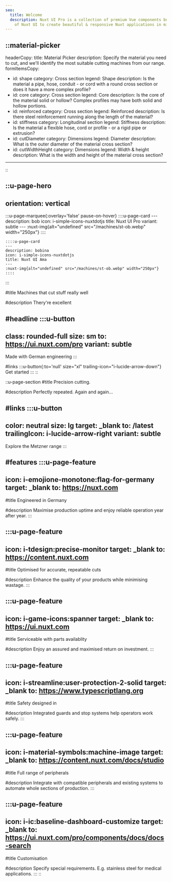 ```yaml
---
seo:
  title: Welcome
  description: Nuxt UI Pro is a collection of premium Vue components built on top
    of Nuxt UI to create beautiful & responsive Nuxt applications in minutes.
---
```


::material-picker
---
headerCopy:
  title: Material Picker
  description: Specify the material you need to cut, and we'll identify the most suitable cutting machines from our range.
formItemsCopy:
  - id: shape
    category: Cross section
    legend: Shape
    description: Is the material a pipe, hose, conduit - or cord with a round cross section or does it have a more complex profile?
  - id: core
    category: Cross section
    legend: Core
    description: Is the core of the material solid or hollow? Complex profiles may have both solid and hollow portions.
  - id: reinforced
    category: Cross section
    legend: Reinforced
    description: Is there steel reinforcement running along the length of the material?
  - id: stiffness
    category: Longitudinal section
    legend: Stiffness
    description: Is the material a flexible hose, cord or profile - or a rigid pipe or extrusion?
  - id: cutDiameter
    category: Dimensions
    legend: Diameter
    description: What is the outer diameter of the material cross section?
  - id: cutWidthHeight
    category: Dimensions
    legend: Width & height
    description: What is the width and height of the material cross section?
---
::

::u-page-hero
---
orientation: vertical
---
  :::u-page-marquee{:overlay='false' pause-on-hover}
    ::::u-page-card
    ---
    description: bob
    icon: i-simple-icons-nuxtdotjs
    title: Nuxt UI Pro
    variant: subtle
    ---
    :nuxt-img{alt="undefined" src="/machines/st-ob.webp" width="250px"}
    ::::
  
    ::::u-page-card
    ---
    description: bobina
    icon: i-simple-icons-nuxtdotjs
    title: Nuxt UI Ama
    ---
    :nuxt-img{alt="undefined" src="/machines/st-ob.webp" width="250px"}
    ::::
  :::

#title
Machines that cut stuff really well

#description
Thery're excellent

#headline
  :::u-button
  ---
  class: rounded-full
  size: sm
  to: https://ui.nuxt.com/pro
  variant: subtle
  ---
  Made with German engineering
  :::

#links
  :::u-button{:to='null' size="xl" trailing-icon="i-lucide-arrow-down"}
  Get started
  :::
::

::u-page-section
#title
Precision cutting.

#description
Perfectly repeated. Again and again…

#links
  :::u-button
  ---
  color: neutral
  size: lg
  target: _blank
  to: /latest
  trailingIcon: i-lucide-arrow-right
  variant: subtle
  ---
  Explore the Metzner range
  :::

#features
  :::u-page-feature
  ---
  icon: i-emojione-monotone:flag-for-germany
  target: _blank
  to: https://nuxt.com
  ---
  #title
  Engineered in Germany
  
  #description
  Maximise production uptime and enjoy reliable operation year after year.
  :::

  :::u-page-feature
  ---
  icon: i-tdesign:precise-monitor
  target: _blank
  to: https://content.nuxt.com
  ---
  #title
  Optimised for accurate, repeatable cuts
  
  #description
  Enhance the quality of your products while minimising wastage.
  :::

  :::u-page-feature
  ---
  icon: i-game-icons:spanner
  target: _blank
  to: https://ui.nuxt.com
  ---
  #title
  Serviceable with parts availablity
  
  #description
  Enjoy an assured and maximised return on investment.
  :::

  :::u-page-feature
  ---
  icon: i-streamline:user-protection-2-solid
  target: _blank
  to: https://www.typescriptlang.org
  ---
  #title
  Safety designed in
  
  #description
  Integrated guards and stop systems help operators work safely.
  :::

  :::u-page-feature
  ---
  icon: i-material-symbols:machine-image
  target: _blank
  to: https://content.nuxt.com/docs/studio
  ---
  #title
  Full range of peripherals
  
  #description
  Integrate with compatible peripherals and existing systems to automate whole sections of production.
  :::

  :::u-page-feature
  ---
  icon: i-ic:baseline-dashboard-customize
  target: _blank
  to: https://ui.nuxt.com/pro/components/docs/docs-search
  ---
  #title
  Customisation
  
  #description
  Specify special requirements. E.g. stainless steel for medical applications.
  :::
::
